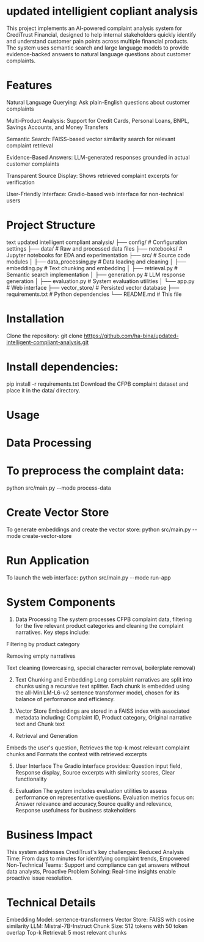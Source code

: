 # updated intelligient copliant analysis
This project implements an AI-powered complaint analysis system for CrediTrust Financial, designed to help internal stakeholders quickly identify and understand customer pain points across multiple financial products. The system uses semantic search and large language models to provide evidence-backed answers to natural language questions about customer complaints.
# Features
Natural Language Querying: Ask plain-English questions about customer complaints

Multi-Product Analysis: Support for Credit Cards, Personal Loans, BNPL, Savings Accounts, and Money Transfers

Semantic Search: FAISS-based vector similarity search for relevant complaint retrieval

Evidence-Based Answers: LLM-generated responses grounded in actual customer complaints

Transparent Source Display: Shows retrieved complaint excerpts for verification

User-Friendly Interface: Gradio-based web interface for non-technical users

# Project Structure
text
updated intelligent compliant analysis/
├── config/              # Configuration settings
├── data/               # Raw and processed data files
├── notebooks/          # Jupyter notebooks for EDA and experimentation
├── src/                # Source code modules
│   ├── data_processing.py    # Data loading and cleaning
│   ├── embedding.py          # Text chunking and embedding
│   ├── retrieval.py          # Semantic search implementation
│   ├── generation.py         # LLM response generation
│   ├── evaluation.py         # System evaluation utilities
│   └── app.py               # Web interface
├── vector_store/       # Persisted vector database
├── requirements.txt    # Python dependencies
└── README.md          # This file
# Installation
Clone the repository:
git clone <htttps://github.com/ha-bina/updated-intelligent-compliant-analysis.git>

# Install dependencies:

pip install -r requirements.txt
Download the CFPB complaint dataset and place it in the data/ directory.

# Usage
# Data Processing
# To preprocess the complaint data:
python src/main.py --mode process-data
# Create Vector Store
To generate embeddings and create the vector store:
python src/main.py --mode create-vector-store
# Run Application
To launch the web interface:
python src/main.py --mode run-app

# System Components
1. Data Processing
The system processes CFPB complaint data, filtering for the five relevant product categories and cleaning the complaint narratives. Key steps include:

Filtering by product category

Removing empty narratives

Text cleaning (lowercasing, special character removal, boilerplate removal)

2. Text Chunking and Embedding
Long complaint narratives are split into chunks using a recursive text splitter. Each chunk is embedded using the all-MiniLM-L6-v2 sentence transformer model, chosen for its balance of performance and efficiency.

3. Vector Store
Embeddings are stored in a FAISS index with associated metadata including: Complaint ID, Product category, Original narrative text and Chunk text

4. Retrieval and Generation

Embeds the user's question, Retrieves the top-k most relevant complaint chunks and Formats the context with retrieved excerpts


5. User Interface
The Gradio interface provides: Question input field, Response display, Source excerpts with similarity scores, Clear functionality

6. Evaluation
The system includes evaluation utilities to assess performance on representative questions. Evaluation metrics focus on: Answer relevance and accuracy,Source quality and relevance, Response usefulness for business stakeholders
# Business Impact
This system addresses CrediTrust's key challenges: Reduced Analysis Time: From days to minutes for identifying complaint trends, Empowered Non-Technical Teams: Support and compliance can get answers without data analysts, Proactive Problem Solving: Real-time insights enable proactive issue resolution.

# Technical Details
Embedding Model: sentence-transformers
Vector Store: FAISS with cosine similarity
LLM: Mistral-7B-Instruct
Chunk Size: 512 tokens with 50 token overlap
Top-k Retrieval: 5 most relevant chunks
